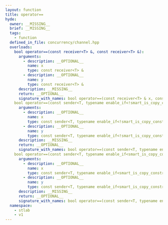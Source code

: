 ```yaml
---
layout: function
title: operator==
hyde:
  owner: __MISSING__
  brief: __MISSING__
  tags:
    - function
  defined_in_file: concurrency/channel.hpp
  overloads:
    bool operator==(const receiver<T> &, const receiver<T> &):
      arguments:
        - description: __OPTIONAL__
          name: x
          type: const receiver<T> &
        - description: __OPTIONAL__
          name: y
          type: const receiver<T> &
      description: __MISSING__
      return: __OPTIONAL__
      signature_with_names: bool operator==(const receiver<T> & x, const receiver<T> & y)
    bool operator==(const sender<T, typename enable_if<!smart_is_copy_constructible_v<T>, void>::type> &, const sender<T, typename enable_if<!smart_is_copy_constructible_v<T>, void>::type> &):
      arguments:
        - description: __OPTIONAL__
          name: x
          type: const sender<T, typename enable_if<!smart_is_copy_constructible_v<T>, void>::type> &
        - description: __OPTIONAL__
          name: y
          type: const sender<T, typename enable_if<!smart_is_copy_constructible_v<T>, void>::type> &
      description: __MISSING__
      return: __OPTIONAL__
      signature_with_names: bool operator==(const sender<T, typename enable_if<!smart_is_copy_constructible_v<T>, void>::type> & x, const sender<T, typename enable_if<!smart_is_copy_constructible_v<T>, void>::type> & y)
    bool operator==(const sender<T, typename enable_if<smart_is_copy_constructible_v<T>, void>::type> &, const sender<T, typename enable_if<smart_is_copy_constructible_v<T>, void>::type> &):
      arguments:
        - description: __OPTIONAL__
          name: x
          type: const sender<T, typename enable_if<smart_is_copy_constructible_v<T>, void>::type> &
        - description: __OPTIONAL__
          name: y
          type: const sender<T, typename enable_if<smart_is_copy_constructible_v<T>, void>::type> &
      description: __MISSING__
      return: __OPTIONAL__
      signature_with_names: bool operator==(const sender<T, typename enable_if<smart_is_copy_constructible_v<T>, void>::type> & x, const sender<T, typename enable_if<smart_is_copy_constructible_v<T>, void>::type> & y)
  namespace:
    - stlab
    - v1
---
```

